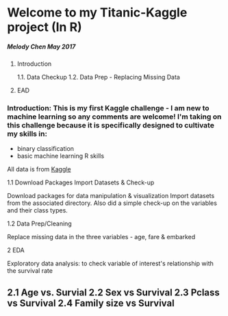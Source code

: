 Welcome to my Titanic-Kaggle project (In R)
====================================

##### Melody Chen  May 2017

1. Introduction

   1.1. Data Checkup
   1.2. Data Prep - Replacing Missing Data

2. EAD   
   
### Introduction: This is my first Kaggle challenge - I am new to machine learning so any comments are welcome! I'm taking on this challenge because it is specifically designed to cultivate my skills in:
- binary classification
- basic machine learning R skills

All data is from [Kaggle](https://www.kaggle.com/c/titanic/data)

1.1  Download Packages Import Datasets & Check-up

Download packages for data manipulation & visualization 
Import datasets from the associated directory. Also did a simple check-up on the variables and their class types. 


1.2 Data Prep/Cleaning

Replace missing data in the three variables - age, fare & embarked 

2 EDA

Exploratory data analysis: to check variable of interest's relationship with the survival rate

2.1 Age vs. Survial 
2.2 Sex vs Survival
2.3 Pclass vs Survival 
2.4 Family size vs Survival
---



